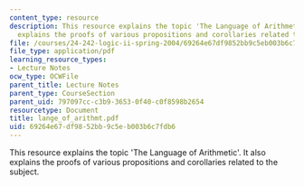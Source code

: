 ```yaml
---
content_type: resource
description: This resource explains the topic 'The Language of Arithmetic'. It also
  explains the proofs of various propositions and corollaries related to the subject.
file: /courses/24-242-logic-ii-spring-2004/69264e67df9852bb9c5eb003b6c7fdb6_lange_of_arithmt.pdf
file_type: application/pdf
learning_resource_types:
- Lecture Notes
ocw_type: OCWFile
parent_title: Lecture Notes
parent_type: CourseSection
parent_uid: 797097cc-c3b9-3653-0f40-c0f8598b2654
resourcetype: Document
title: lange_of_arithmt.pdf
uid: 69264e67-df98-52bb-9c5e-b003b6c7fdb6
---
```

This resource explains the topic 'The Language of Arithmetic'. It also explains the proofs of various propositions and corollaries related to the subject.

